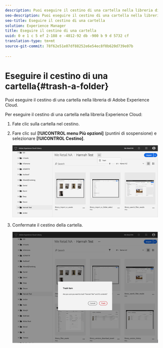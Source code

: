 ```yaml
---
description: Puoi eseguire il cestino di una cartella nella libreria di Adobe Experience Cloud.
seo-description: Puoi eseguire il cestino di una cartella nella libreria di Adobe Experience Cloud.
seo-title: Eseguire il cestino di una cartella
solution: Experience Manager
title: Eseguire il cestino di una cartella
uuid: 0 e 1 c 5 ef 2-188 e -4012-92 db -900 b 9 d 5732 cf
translation-type: tm+mt
source-git-commit: 78f62e51e07df88252e6e54ec8f0b620d739e07b

---
```



# Eseguire il cestino di una cartella{#trash-a-folder}

Puoi eseguire il cestino di una cartella nella libreria di Adobe Experience Cloud.

Per eseguire il cestino di una cartella nella libreria Experience Cloud:

1. Fate clic sulla cartella nel cestino.
1. Fare clic sul **[!UICONTROL menu Più opzioni]** (puntini di sospensione) e selezionare **[!UICONTROL Cestino]**.

   ![](assets/library_folder_trash.png)

1. Confermate il cestino della cartella.

   ![](assets/library_folder_trash_confirm.png)

